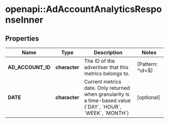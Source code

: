 # openapi::AdAccountAnalyticsResponseInner


## Properties
Name | Type | Description | Notes
------------ | ------------- | ------------- | -------------
**AD_ACCOUNT_ID** | **character** | The ID of the advertiser that this metrics belongs to. | [Pattern: ^\\d+$] 
**DATE** | **character** | Current metrics date. Only returned when granularity is a time-based value (&#x60;DAY&#x60;, &#x60;HOUR&#x60;, &#x60;WEEK&#x60;, &#x60;MONTH&#x60;) | [optional] 


